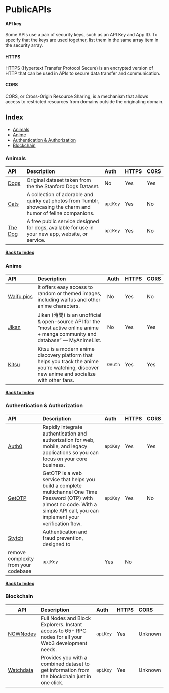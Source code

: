 # PublicAPIs

#### API key
Some APIs use a pair of security keys, such as an API Key and App ID. To specify that the keys are used together, list them in the same array item in the security array.

#### HTTPS
HTTPS (Hypertext Transfer Protocol Secure) is an encrypted version of HTTP that can be used in APIs to secure data transfer and communication.

#### CORS
CORS, or Cross-Origin Resource Sharing, is a mechanism that allows access to restricted resources from domains outside the originating domain. 

## Index
* [Animals](#animals)
* [Anime](#anime)
* [Authentication & Authorization](#authentication--authorization)
* [Blockchain](#blockchain)




### Animals
API | Description | Auth | HTTPS | CORS 
|:---|:---|:---|:---|:---|
| [Dogs](https://dog.ceo/dog-api/) | Original dataset taken from the the Stanford Dogs Dataset. | No | Yes | Yes |
| [Cats](https://docs.thecatapi.com/) | A collection of adorable and quirky cat photos from Tumblr, showcasing the charm and humor of feline companions. | `apiKey` | Yes | No |
| [The Dog](https://thedogapi.com/) | A free public service designed for dogs, available for use in your new app, website, or service. | `apiKey` | Yes | No |

**[Back to Index](#index)**
<br >

### Anime
API | Description | Auth | HTTPS | CORS |
|:---|:---|:---|:---|:---|
| [Waifu.pics](https://waifu.pics/api) | It offers easy access to random or themed images, including waifus and other anime characters. | No | Yes | No |
| [Jikan](https://jikan.moe) | Jikan (時間) is an unofficial & open-source API for the “most active online anime + manga community and database” — MyAnimeList. | No | Yes | Yes |
| [Kitsu](https://kitsu.docs.apiary.io/) | Kitsu is a modern anime discovery platform that helps you track the anime you're watching, discover new anime and socialize with other fans. | `OAuth` | Yes | Yes |

**[Back to Index](#index)**
<br >

### Authentication & Authorization
API | Description | Auth | HTTPS | CORS |
|:---|:---|:---|:---|:---|
| [Auth0](https://auth0.com) | Rapidly integrate authentication and authorization for web, mobile, and legacy applications so you can focus on your core business. | `apiKey` | Yes | Yes |
| [GetOTP](https://otp.dev/en/docs/) | GetOTP is a web service that helps you build a complete multichannel One Time Password (OTP) with almost no code. With a simple API call, you can implement your verification flow. | `apiKey` | Yes | No |
| [Stytch](https://stytch.com/) | Authentication and fraud prevention, designed to
remove complexity from your codebase | `apiKey` | Yes | No |


**[Back to Index](#index)**
<br >

### Blockchain
| API | Description | Auth | HTTPS | CORS |
|---|:---|:---|:---|:---|
| [NOWNodes](https://nownodes.io/) | Full Nodes and Block Explorers. Instant access to 65+ RPC nodes for all your Web3 development needs. | `apiKey` | Yes | Unknown |
| [Watchdata](https://docs.watchdata.io) | Provides you with a combined dataset to get information from the blockchain just in one click. | `apiKey` | Yes | Unknown |









